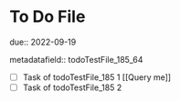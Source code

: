 # To Do File

due:: 2022-09-19

metadatafield:: todoTestFile_185\_64

- [ ] Task of todoTestFile_185 1 [[Query me]]
- [ ] Task of todoTestFile_185 2
